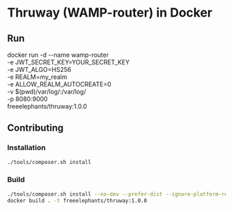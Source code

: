 # Thruway (WAMP-router) in Docker

## Run 
docker run -d --name wamp-router \
    -e JWT_SECRET_KEY=YOUR_SECRET_KEY \
    -e JWT_ALGO=HS256 \
    -e REALM=my_realm \
    -e ALLOW_REALM_AUTOCREATE=0 \
    -v $(pwd)/var/log/:/var/log/ \
    -p 8080:9000 \
    freeelephants/thruway:1.0.0



## Contributing

### Installation

```bash
./tools/composer.sh install 
```

### Build
```bash
./tools/composer.sh install --no-dev --prefer-dist --ignore-platform-reqs
docker build . -t freeelephants/thruway:1.0.0 
```
